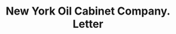 ---
doi: 10.7916/D8N88NVS
date_other: '1900'
date_other_textual: '1900'
form: correspondence
genre:
- Letters (correspondence)
name:
- New York Oil Cabinet Company
object_in_context_url: https://biggert.cul.columbia.edu/items/view/ave_biggert_01085
subject_hierarchical_geographic:
- New York, New York, United States
subject_name:
- New York Oil Cabinet Company
title: New York Oil Cabinet Company. Letter
sort_title: New York Oil Cabinet Company. Letter
call_number: ave_biggert_01085
coordinates:
- 40.71277777777778,-74.00583333333333
pid: ave_biggert_01085
identifiers: ave_biggert_01085
thumbnail: https://derivativo-1.library.columbia.edu/iiif/2/ldpd:344938/full/!256,256/0/native.jpg
permalink: "/items/ave_biggert_01085/"
layout: iiif-image-page
---